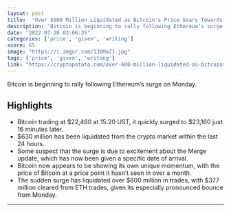 ```yaml
---
layout: post
title:  "Over $600 Million Liquidated as Bitcoin's Price Soars Towards $23K"
description: "Bitcoin is beginning to rally following Ethereum’s surge on Monday."
date: "2022-07-20 03:06:35"
categories: ['price', 'given', 'writing']
score: 65
image: "https://i.imgur.com/13bMaZ1.jpg"
tags: ['price', 'given', 'writing']
link: "https://cryptopotato.com/over-600-million-liquidated-as-bitcoins-price-soars-towards-23k/"
---
```


Bitcoin is beginning to rally following Ethereum’s surge on Monday.

## Highlights

- Bitcoin trading at $22,460 at 15:20 UST, it quickly surged to $23,160 just 16 minutes later.
- $630 million has been liquidated from the crypto market within the last 24 hours.
- Some suspect that the surge is due to excitement about the Merge update, which has now been given a specific date of arrival.
- Bitcoin now appears to be showing its own unique momentum, with the price of Bitcoin at a price point it hasn’t seen in over a month.
- The sudden surge has liquidated over $600 million in trades, with $377 million cleared from ETH trades, given its especially pronounced bounce from Monday.

---
